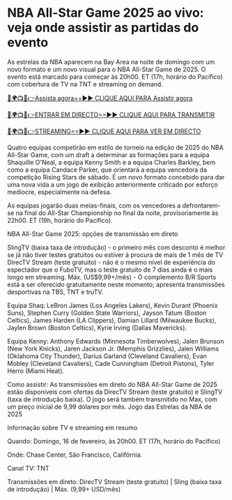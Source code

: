 # NBA All-Star Game 2025 ao vivo: veja onde assistir as partidas do evento

As estrelas da NBA aparecem na Bay Area na noite de domingo com um novo formato e um novo visual para o NBA All-Star Game de 2025. O evento está marcado para começar às 20h00. ET (17h, horário do Pacífico) com cobertura de TV na TNT e streaming on demand.

[🔴🌍📺📱👉Assista agora==►► CLIQUE AQUI PARA Assistir agora](https://tinyurl.com/mrxmbb3z)

[🔴🌍📺📱👉ENTRAR EM DIRECTO==►► CLIQUE AQUI PARA TRANSMITIR](https://tinyurl.com/mrxmbb3z)

[🔴🌍📺📱👉STREAMING==►► CLIQUE AQUI PARA VER EM DIRECTO](https://tinyurl.com/mrxmbb3z)

Quatro equipas competirão em estilo de torneio na edição de 2025 do NBA All-Star Game, com um draft a determinar as formações para a equipa Shaquille O'Neal, a equipa Kenny Smith e a equipa Charles Barkley, bem como a equipa Candace Parker, que orientará a equipa vencedora da competição Rising Stars de sábado. É um novo formato concebido para dar uma nova vida a um jogo de exibição anteriormente criticado por esforço medíocre, especialmente na defesa.

As equipas jogarão duas meias-finais, com os vencedores a defrontarem-se na final do All-Star Championship no final da noite, provisoriamente às 22h00. ET (19h, horário do Pacífico).

NBA All-Star Game 2025: opções de transmissão em direto

SlingTV (baixa taxa de introdução) - o primeiro mês com desconto é melhor se já não tiver testes gratuitos ou estiver à procura de mais de 1 mês de TV DirecTV Stream (teste gratuito) - não é o mesmo nível de experiência do espectador que o FuboTV, mas o teste gratuito de 7 dias ainda é o mais longo em streaming. Máx. (US$9,99+/mês) - O complemento B/R Sports está a ser oferecido gratuitamente neste momento; apresenta transmissões desportivas na TBS, TNT e truTV.

Equipa Shaq: LeBron James (Los Angeles Lakers), Kevin Durant (Phoenix Suns), Stephen Curry (Golden State Warriors), Jayson Tatum (Boston Celtics), James Harden (LA Clippers), Damian Lillard (Milwaukee Bucks), Jaylen Brown (Boston Celtics), Kyrie Irving (Dallas Mavericks).

Equipa Kenny: Anthony Edwards (Minnesota Timberwolves), Jalen Brunson (New York Knicks), Jaren Jackson Jr. (Memphis Grizzlies), Jalen Williams (Oklahoma City Thunder), Darius Garland (Cleveland Cavaliers), Evan Mobley (Cleveland Cavaliers), Cade Cunningham (Detroit Pistons), Tyler Herro (Miami Heat).

Como assistir: As transmissões em direto do NBA All-Star Game de 2025 estão disponíveis com ofertas da DirecTV Stream (teste gratuito) e SlingTV (taxa de introdução baixa). O jogo será também transmitido no Max, com um preço inicial de 9,99 dólares por mês. Jogo das Estrelas da NBA de 2025

Informação sobre TV e streaming em resumo

Quando: Domingo, 16 de fevereiro, às 20h00. ET (17h, horário do Pacífico)

Onde: Chase Center, São Francisco, Califórnia.

Canal TV: TNT

Transmissões em direto: DirecTV Stream (teste gratuito) | Sling (baixa taxa de introdução) | Máx. (9,99+ USD/mês)
